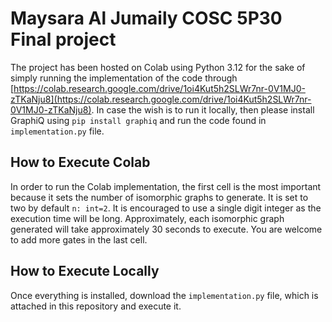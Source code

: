 # Maysara Al Jumaily COSC 5P30 Final project

The project has been hosted on Colab using Python 3.12 for the sake of simply running the implementation of the code through [https://colab.research.google.com/drive/1oi4Kut5h2SLWr7nr-0V1MJ0-zTKaNju8](https://colab.research.google.com/drive/1oi4Kut5h2SLWr7nr-0V1MJ0-zTKaNju8). In case the wish is to run it locally, then please install GraphiQ using `pip install graphiq` and run the code found in `implementation.py` file.

## How to Execute Colab
In order to run the Colab implementation, the first cell is the most important because it sets the number of isomorphic graphs to generate. It is set to two by default `n: int=2`. It is encouraged to use a single digit integer as the execution time will be long. Approximately, each isomorphic graph generated will take approximately 30 seconds to execute. You are welcome to add more gates in the last cell.


## How to Execute Locally
Once everything is installed, download the `implementation.py` file, which is attached in this repository and execute it.
